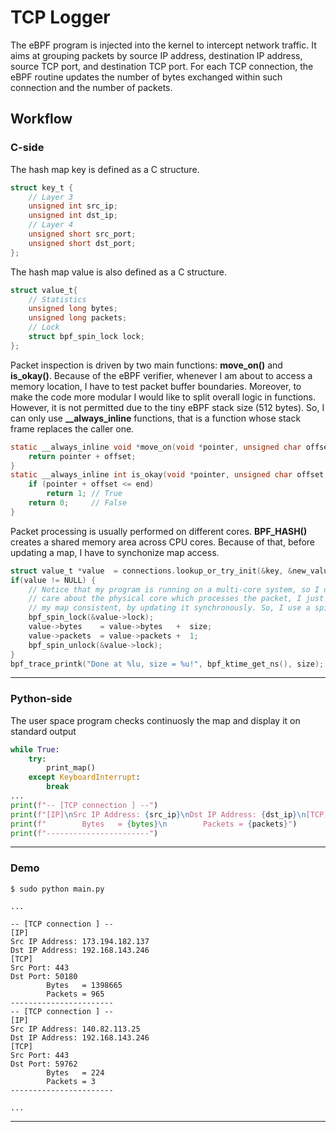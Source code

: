 # TCP Logger

The eBPF program is injected into the kernel to intercept network traffic. It aims at grouping packets by source IP address, destination IP address, source TCP port, and destination TCP port. For each TCP connection, the eBPF routine updates the number of bytes exchanged within such connection and the number of packets.
## Workflow

### C-side

The hash map key is defined as a C structure.

```c
struct key_t {
    // Layer 3
    unsigned int src_ip;
    unsigned int dst_ip;
    // Layer 4
    unsigned short src_port;
    unsigned short dst_port;
};
```

The hash map value is also defined as a C structure.

```c
struct value_t{
    // Statistics
    unsigned long bytes;
    unsigned long packets;
    // Lock
    struct bpf_spin_lock lock;
};
```
Packet inspection is driven by two main functions: **move_on()** and **is_okay()**. Because of the eBPF verifier, whenever I am about to access a memory location, I have to test packet buffer boundaries. Moreover, to make the code more modular I would like to split overall logic in functions. However, it is not permitted due to the tiny eBPF stack size (512 bytes). So, I can only use **__always_inline** functions, that is a function whose stack frame replaces the caller one.

```c
static __always_inline void *move_on(void *pointer, unsigned char offset) {
    return pointer + offset;
}
static __always_inline int is_okay(void *pointer, unsigned char offset, void *end) {
    if (pointer + offset <= end)
        return 1; // True
    return 0;     // False
}
```

Packet processing is usually performed on different cores. **BPF_HASH()** creates a shared memory area across CPU cores. Because of that, before updating a map, I have to synchonize map access.

```c
struct value_t *value  = connections.lookup_or_try_init(&key, &new_value);
if(value != NULL) {
    // Notice that my program is running on a multi-core system, so I do not 
    // care about the physical core which processes the packet, I just to make
    // my map consistent, by updating it synchronously. So, I use a spin lock
    bpf_spin_lock(&value->lock);
    value->bytes    = value->bytes   +  size;
    value->packets  = value->packets +  1;
    bpf_spin_unlock(&value->lock);
}
bpf_trace_printk("Done at %lu, size = %u!", bpf_ktime_get_ns(), size);
```
-----
### Python-side

The user space program checks continuosly the map and display it on standard output 

```python
while True:
    try:
        print_map()
    except KeyboardInterrupt:
        break
...
print(f"-- [TCP connection ] --")
print(f"[IP]\nSrc IP Address: {src_ip}\nDst IP Address: {dst_ip}\n[TCP]\nSrc Port: {src_port}\nDst Port: {dst_port}")
print(f"        Bytes   = {bytes}\n        Packets = {packets}")
print(f"-----------------------")

```

-----
### Demo

```shell
$ sudo python main.py

...

-- [TCP connection ] --
[IP]
Src IP Address: 173.194.182.137
Dst IP Address: 192.168.143.246
[TCP]
Src Port: 443
Dst Port: 50180
        Bytes   = 1398665
        Packets = 965
-----------------------
-- [TCP connection ] --
[IP]
Src IP Address: 140.82.113.25
Dst IP Address: 192.168.143.246
[TCP]
Src Port: 443
Dst Port: 59762
        Bytes   = 224
        Packets = 3
-----------------------

...

```
-----
